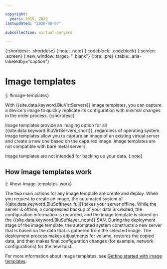 ```yaml
---

copyright:
  years: 2015, 2020
lastupdated: "2020-08-07"

subcollection: virtual-servers

---
```


{:shortdesc: .shortdesc}
{:note: .note}
{:codeblock: .codeblock}
{:screen: .screen}
{:new_window: target="_blank"}
{:pre: .pre}
{:table: .aria-labeledby="caption"}

# Image templates
{: #image-templates}

With {{site.data.keyword.BluVirtServers}} image templates, you can capture a device's image to quickly replicate its configuration with minimal changes in the order process.
{:shortdesc}

Image templates provide an imaging option for all {{site.data.keyword.BluVirtServers_short}}, regardless of operating system. Image templates allow you to capture an image of an existing virtual server and create a new one based on the captured image. Image templates are not compatible with bare metal servers.

Image templates are not intended for backing up your data.
{:note}

## How image templates work
{: #how-image-templates-work}

The two main actions for any image template are create and deploy. When you request to create an image, the automated system of {{site.data.keyword.BluSoftlayer_full}} takes your server offline. While the server is offline, a compressed backup of your data is created, the configuration information is recorded, and the image template is stored on the {{site.data.keyword.BluSoftlayer_notm}} SAN. During the deployment stage of the image template, the automated system constructs a new server that is based on the data that is gathered from the selected image. The deployment process makes adjustments for volume, restores the copied data, and then makes final configuration changes (for example, network configurations) for the new host.

For more information about image templates, see [Getting started with image templates](/docs/image-templates?topic=image-templates-getting-started-with-image-templates).

